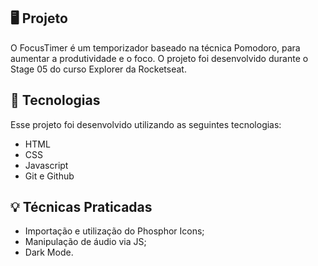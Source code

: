 ## 🖥️ Projeto

O FocusTimer é um temporizador baseado na técnica Pomodoro, para aumentar a produtividade e o foco. O projeto foi desenvolvido durante o Stage 05 do curso Explorer da Rocketseat.

## 🚀 Tecnologias

Esse projeto foi desenvolvido utilizando as seguintes tecnologias:

- HTML
- CSS
- Javascript
- Git e Github

## 💡 Técnicas Praticadas

- Importação e utilização do Phosphor Icons;
- Manipulação de áudio via JS;
- Dark Mode.
